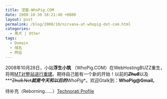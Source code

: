 ```yaml
---
title: 涅磐-WhoPig.COM
date: 2008-10-30 16:21:40 +0800
layout: post
permalink: /blog/2008/10/nirvana-at-whopig-dot-com.html
categories:
  - 黑犬 | Other
tags:
  - Domain
  - 域名
  - 网站
---
```

2008年10月28日，小站**浮生小筑** （WhoPig.COM）在WebHostingBUZZ重生，将用[MT对整站进行重建][1]。期待自己能有一个新的开始！以前的<strike>***Zhu8***</strike>以及***<strike>Zhu8.Net</strike>***就是今天和以后的**WhoPig**。欢迎Gtalk到：**WhoPig@Gmail**。

待补充（Reborning&#8230;&#8230;）<a href="http://technorati.com/claim/kz3xq7ibs5" rel="me">Technorati Profile</a>

 [1]: http://chenjun.com/blog/2008/10/reborn-with-movable-type-4.html